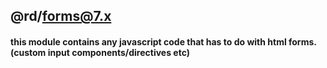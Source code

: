 ## @rd/forms@7.x

#### this module contains any javascript code that has to do with html forms. (custom input components/directives etc)
